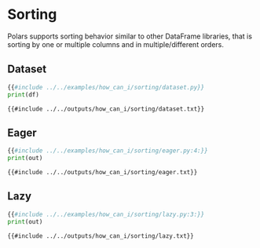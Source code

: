 # Sorting

Polars supports sorting behavior similar to other DataFrame libraries, that is sorting
by one or multiple columns and in multiple/different orders.

## Dataset

```python
{{#include ../../examples/how_can_i/sorting/dataset.py}}
print(df)
```

```text
{{#include ../../outputs/how_can_i/sorting/dataset.txt}}
```

## Eager

```python
{{#include ../../examples/how_can_i/sorting/eager.py:4:}}
print(out)
```

```text
{{#include ../../outputs/how_can_i/sorting/eager.txt}}
```

## Lazy

```python
{{#include ../../examples/how_can_i/sorting/lazy.py:3:}}
print(out)
```

```text
{{#include ../../outputs/how_can_i/sorting/lazy.txt}}
```
